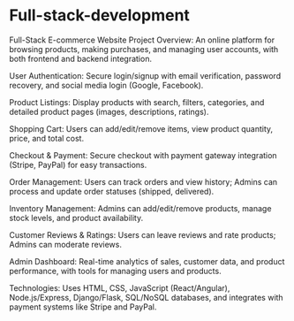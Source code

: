 # Full-stack-development
Full-Stack E-commerce Website
Project Overview: An online platform for browsing products, making purchases, and managing user accounts, with both frontend and backend integration.

User Authentication: Secure login/signup with email verification, password recovery, and social media login (Google, Facebook).

Product Listings: Display products with search, filters, categories, and detailed product pages (images, descriptions, ratings).

Shopping Cart: Users can add/edit/remove items, view product quantity, price, and total cost.

Checkout & Payment: Secure checkout with payment gateway integration (Stripe, PayPal) for easy transactions.

Order Management: Users can track orders and view history; Admins can process and update order statuses (shipped, delivered).

Inventory Management: Admins can add/edit/remove products, manage stock levels, and product availability.

Customer Reviews & Ratings: Users can leave reviews and rate products; Admins can moderate reviews.

Admin Dashboard: Real-time analytics of sales, customer data, and product performance, with tools for managing users and products.

Technologies: Uses HTML, CSS, JavaScript (React/Angular), Node.js/Express, Django/Flask, SQL/NoSQL databases, and integrates with payment systems like Stripe and PayPal.
